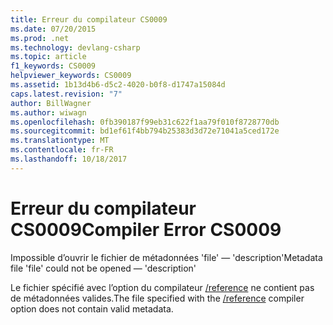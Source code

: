 ```yaml
---
title: Erreur du compilateur CS0009
ms.date: 07/20/2015
ms.prod: .net
ms.technology: devlang-csharp
ms.topic: article
f1_keywords: CS0009
helpviewer_keywords: CS0009
ms.assetid: 1b13d4b6-d5c2-4020-b0f8-d1747a15084d
caps.latest.revision: "7"
author: BillWagner
ms.author: wiwagn
ms.openlocfilehash: 0fb390187f99eb31c622f1aa79f010f8728770db
ms.sourcegitcommit: bd1ef61f4bb794b25383d3d72e71041a5ced172e
ms.translationtype: MT
ms.contentlocale: fr-FR
ms.lasthandoff: 10/18/2017
---
```

# <a name="compiler-error-cs0009"></a><span data-ttu-id="4a908-102">Erreur du compilateur CS0009</span><span class="sxs-lookup"><span data-stu-id="4a908-102">Compiler Error CS0009</span></span>
<span data-ttu-id="4a908-103">Impossible d’ouvrir le fichier de métadonnées 'file' — 'description'</span><span class="sxs-lookup"><span data-stu-id="4a908-103">Metadata file 'file' could not be opened — 'description'</span></span>  
  
 <span data-ttu-id="4a908-104">Le fichier spécifié avec l’option du compilateur [/reference](../../csharp/language-reference/compiler-options/reference-compiler-option.md) ne contient pas de métadonnées valides.</span><span class="sxs-lookup"><span data-stu-id="4a908-104">The file specified with the [/reference](../../csharp/language-reference/compiler-options/reference-compiler-option.md) compiler option does not contain valid metadata.</span></span>
